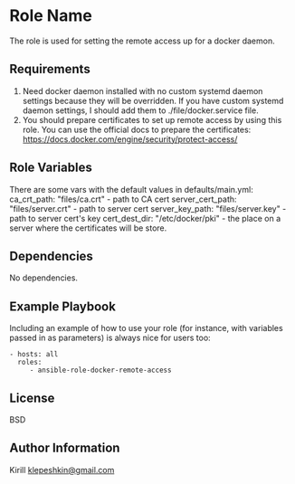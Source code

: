 Role Name
=========

The role is used for setting the remote access up for a docker daemon.

Requirements
------------

1. Need docker daemon installed with no custom systemd daemon settings because they will be overridden. 
   If you have custom systemd daemon settings, I should add them to ./file/docker.service file. 
2. You should prepare certificates to set up remote access by using this role. 
   You can use the official docs to prepare the certificates: https://docs.docker.com/engine/security/protect-access/

Role Variables
--------------

There are some vars with the default values in defaults/main.yml:
ca_crt_path: "files/ca.crt" - path to CA cert
server_cert_path: "files/server.crt" - path to server cert
server_key_path: "files/server.key" -  path to server cert's key
cert_dest_dir: "/etc/docker/pki" - the place on a server where the certificates will be store.

Dependencies
------------

No dependencies.

Example Playbook
----------------

Including an example of how to use your role (for instance, with variables passed in as parameters) is always nice for users too:

    - hosts: all
      roles:
         - ansible-role-docker-remote-access

License
-------

BSD

Author Information
------------------

Kirill klepeshkin@gmail.com
